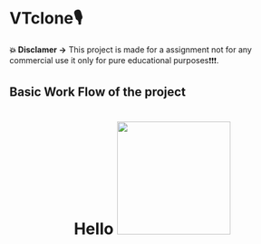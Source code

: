 # **VTclone🎙**

**💥 Disclamer ->** This project is made for a assignment  not for any commercial use it only for pure educational purposes❗❗❗.

## **Basic Work Flow of the project** 

<h1 align="center">Hello <img src="./mad/Screenshot_1" width="200px"></h1>
